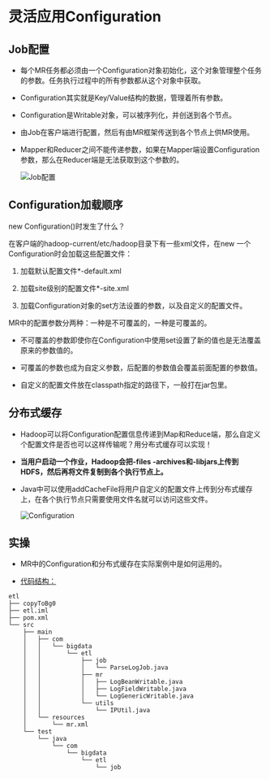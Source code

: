 # 灵活应用Configuration

## Job配置

- 每个MR任务都必须由一个Configuration对象初始化，这个对象管理整个任务的参数。任务执行过程中的所有参数都从这个对象中获取。

- Configuration其实就是Key/Value结构的数据，管理着所有参数。

- Configuration是Writable对象，可以被序列化，并创送到各个节点。

- 由Job在客户端进行配置，然后有由MR框架传送到各个节点上供MR使用。

- Mapper和Reducer之间不能传递参数，如果在Mapper端设置Configuration参数，那么在Reducer端是无法获取到这个参数的。

    ![Job配置][1]

## Configuration加载顺序

new Configuration()时发生了什么？

在客户端的hadoop-current/etc/hadoop目录下有一些xml文件，在new 一个Configuration时会加载这些配置文件：

1. 加载默认配置文件*-default.xml

2. 加载site级别的配置文件*-site.xml

3. 加载Configuration对象的set方法设置的参数，以及自定义的配置文件。

MR中的配置参数分两种：一种是不可覆盖的，一种是可覆盖的。

- 不可覆盖的参数即使你在Configuration中使用set设置了新的值也是无法覆盖原来的参数值的。

- 可覆盖的参数也成为自定义参数，后配置的参数值会覆盖前面配置的参数值。

- 自定义的配置文件放在classpath指定的路径下，一般打在jar包里。

## 分布式缓存

- Hadoop可以将Configuration配置信息传递到Map和Reduce端，那么自定义个配置文件是否也可以这样传输呢？用分布式缓存可以实现！

- **当用户启动一个作业，Hadoop会把-files -archives和-libjars上传到HDFS，然后再将文件复制到各个执行节点上。**  

- Java中可以使用addCacheFile将用户自定义的配置文件上传到分布式缓存上，在各个执行节点只需要使用文件名就可以访问这些文件。

    ![Configuration][2]

## 实操

- MR中的Configuration和分布式缓存在实际案例中是如何运用的。

- [代码结构：](https://github.com/jiaoqiyuan/163-bigdate-note/tree/master/%E6%97%A5%E5%BF%97%E8%A7%A3%E6%9E%90%E5%8F%8A%E8%AE%A1%E7%AE%97%EF%BC%9AMR/%E7%81%B5%E6%B4%BB%E5%BA%94%E7%94%A8Configuration/etl)

```
etl
├── copyToBg0
├── etl.iml
├── pom.xml
└── src
    ├── main
    │   ├── com
    │   │   └── bigdata
    │   │       └── etl
    │   │           ├── job
    │   │           │   └── ParseLogJob.java
    │   │           ├── mr
    │   │           │   ├── LogBeanWritable.java
    │   │           │   ├── LogFieldWritable.java
    │   │           │   └── LogGenericWritable.java
    │   │           └── utils
    │   │               └── IPUtil.java
    │   └── resources
    │       └── mr.xml
    └── test
        └── java
            └── com
                └── bigdata
                    └── etl
                        └── job
```

[1]: https://github.com/jiaoqiyuan/163-bigdate-note/raw/master/%E6%97%A5%E5%BF%97%E8%A7%A3%E6%9E%90%E5%8F%8A%E8%AE%A1%E7%AE%97%EF%BC%9AMR/img/Job%E9%85%8D%E7%BD%AE%E7%A4%BA%E6%84%8F%E5%9B%BE.png
[2]: https://github.com/jiaoqiyuan/163-bigdate-note/raw/master/%E6%97%A5%E5%BF%97%E8%A7%A3%E6%9E%90%E5%8F%8A%E8%AE%A1%E7%AE%97%EF%BC%9AMR/img/%E5%88%86%E5%B8%83%E5%BC%8F%E7%BC%93%E5%AD%98%E7%A4%BA%E6%84%8F%E5%9B%BE.png